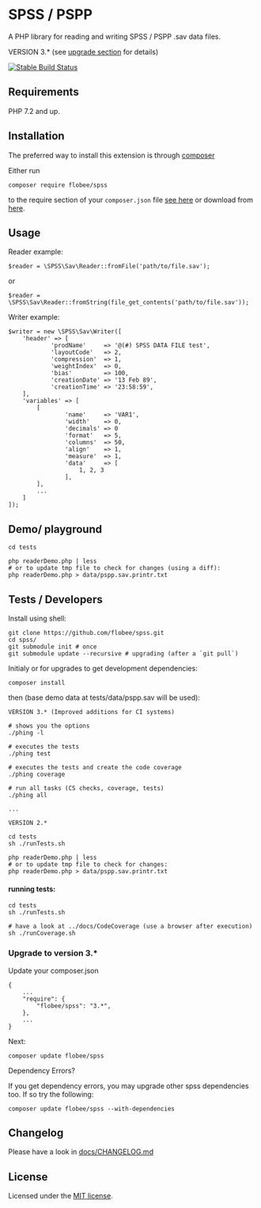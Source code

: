 # SPSS / PSPP

A PHP library for reading and writing SPSS / PSPP .sav data files.

VERSION 3.* (see [upgrade section](#upgrade-to-version-3) for details)

[![Stable Build Status](https://travis-ci.org/flobee/spss.svg?branch=stable)](https://travis-ci.org/flobee/spss)

## Requirements

PHP 7.2 and up.

## Installation

The preferred way to install this extension is through [composer](http://getcomposer.org/download/)

Either run

    composer require flobee/spss

to the require section of your `composer.json` file [see here](https://packagist.org/packages/flobee/spss) 
or download from [here](https://github.com/flobee/spss/releases).


## Usage

Reader example:

    $reader = \SPSS\Sav\Reader::fromFile('path/to/file.sav');

or

    $reader = \SPSS\Sav\Reader::fromString(file_get_contents('path/to/file.sav'));


Writer example:

    $writer = new \SPSS\Sav\Writer([
        'header' => [
                'prodName'     => '@(#) SPSS DATA FILE test',
                'layoutCode'   => 2,
                'compression'  => 1,
                'weightIndex'  => 0,
                'bias'         => 100,
                'creationDate' => '13 Feb 89',
                'creationTime' => '23:58:59',
        ],
        'variables' => [
            [
                    'name'     => 'VAR1',
                    'width'    => 0,
                    'decimals' => 0
                    'format'   => 5,
                    'columns'  => 50,
                    'align'    => 1,
                    'measure'  => 1,
                    'data'     => [
                        1, 2, 3
                    ],
            ],
            ...
        ]
    ]);



## Demo/ playground

    cd tests

    php readerDemo.php | less
    # or to update tmp file to check for changes (using a diff):
    php readerDemo.php > data/pspp.sav.printr.txt



## Tests / Developers

Install using shell:

    git clone https://github.com/flobee/spss.git
    cd spss/
    git submodule init # once
    git submodule update --recursive # upgrading (after a `git pull`)

Initialy or for upgrades to get development dependencies:
    
    composer install

then (base demo data at tests/data/pspp.sav will be used):

    VERSION 3.* (Improved additions for CI systems)

    # shows you the options
    ./phing -l
    
    # executes the tests
    ./phing test
    
    # executes the tests and create the code coverage
    ./phing coverage
    
    # run all tasks (CS checks, coverage, tests)
    ./phing all

    ...

    VERSION 2.*

    cd tests 
    sh ./runTests.sh

    php readerDemo.php | less
    # or to update tmp file to check for changes:
    php readerDemo.php > data/pspp.sav.printr.txt



#### running tests:

    cd tests
    sh ./runTests.sh
    
    # have a look at ../docs/CodeCoverage (use a browser after execution)
    sh ./runCoverage.sh



### Upgrade to version 3.*

Update your composer.json

    {
        ...
        "require": {
            "flobee/spss": "3.*",
        },
        ...
    }

Next:

    composer update flobee/spss

Dependency Errors?

If you get dependency errors, you may upgrade other spss dependencies too. 
If so try the following:

    composer update flobee/spss --with-dependencies



## Changelog

Please have a look in [docs/CHANGELOG.md](docs/CHANGELOG.md)

 

## License
Licensed under the [MIT license](http://opensource.org/licenses/MIT).
